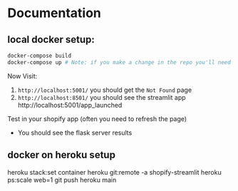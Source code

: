 
# Documentation

## local docker setup:
```sh
docker-compose build
docker-compose up # Note: if you make a change in the repo you'll need to run docker-compose build first, then run docker-compose up again
```

Now Visit: 
1. `http://localhost:5001/` you should get the `Not Found` page
2. `http://localhost:8501/` you should see the streamlit app
http://localhost:5001/app_launched

Test in your shopify app (often you need to refresh the page)
- You should see the flask server results 


## docker on heroku setup
heroku stack:set container
heroku git:remote -a shopify-streamlit
heroku ps:scale web=1
git push heroku main